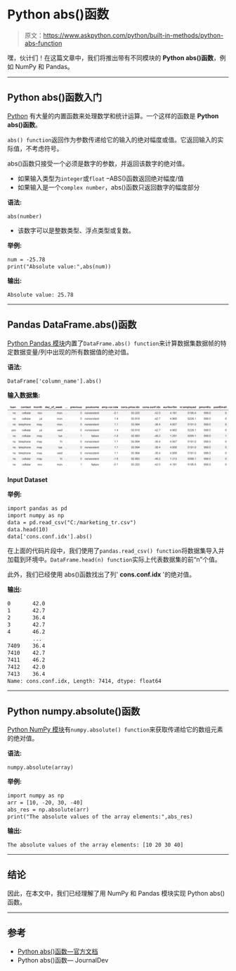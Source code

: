 # Python abs()函数

> 原文：<https://www.askpython.com/python/built-in-methods/python-abs-function>

嘿，伙计们！在这篇文章中，我们将推出带有不同模块的 **Python abs()函数**，例如 NumPy 和 Pandas。

* * *

## Python abs()函数入门

[Python](https://www.askpython.com/) 有大量的内置函数来处理数学和统计运算。一个这样的函数是 **Python abs()函数**。

`abs() function`返回作为参数传递给它的输入的绝对幅度或值。它返回输入的实际值，不考虑符号。

abs()函数只接受一个必须是数字的参数，并返回该数字的绝对值。

*   如果输入类型为`integer`或`float` –ABS()函数返回绝对幅度/值
*   如果输入是一个`complex number`，abs()函数只返回数字的幅度部分

**语法:**

```
abs(number)

```

*   该数字可以是整数类型、浮点类型或复数。

**举例:**

```
num = -25.78
print("Absolute value:",abs(num))

```

**输出:**

```
Absolute value: 25.78

```

* * *

## Pandas DataFrame.abs()函数

[Python Pandas 模块](https://www.askpython.com/python-modules/pandas/python-pandas-module-tutorial)内置了`DataFrame.abs() function`来计算数据集数据帧的特定数据变量/列中出现的所有数据值的绝对值。

**语法:**

```
DataFrame['column_name'].abs()

```

**输入数据集:**

![Input Dataset](img/8431bf9a87c7eb013aab0fcb68e7912f.png)

**Input Dataset**

**举例:**

```
import pandas as pd
import numpy as np
data = pd.read_csv("C:/marketing_tr.csv")
data.head(10)
data['cons.conf.idx'].abs()

```

在上面的代码片段中，我们使用了`pandas.read_csv() function`将数据集导入并加载到环境中。`DataFrame.head(n) function`实际上代表数据集的前“n”个值。

此外，我们已经使用 abs()函数找出了列' **cons.conf.idx** '的绝对值。

**输出:**

```
0       42.0
1       42.7
2       36.4
3       42.7
4       46.2
        ... 
7409    36.4
7410    42.7
7411    46.2
7412    42.0
7413    36.4
Name: cons.conf.idx, Length: 7414, dtype: float64

```

* * *

## Python numpy.absolute()函数

[Python NumPy 模块](https://www.askpython.com/python-modules/numpy/python-numpy-arrays)有`numpy.absolute() function`来获取传递给它的数组元素的绝对值。

**语法:**

```
numpy.absolute(array)

```

**举例:**

```
import numpy as np
arr = [10, -20, 30, -40]
abs_res = np.absolute(arr)
print("The absolute values of the array elements:",abs_res)

```

**输出:**

```
The absolute values of the array elements: [10 20 30 40]

```

* * *

## 结论

因此，在本文中，我们已经理解了用 NumPy 和 Pandas 模块实现 Python abs()函数。

* * *

## 参考

*   [Python abs()函数—官方文档](https://docs.python.org/3/library/functions.html#abs)
*   Python abs()函数— JournalDev